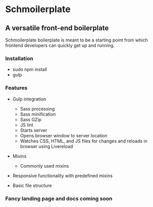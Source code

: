 
# Schmoilerplate
## A versatile front-end boilerplate

Schmoilerplate boilerplate is meant to be a starting point from which frontend developers can quickly get up and running.

### Installation

- sudo npm install
- gulp

### Features

- Gulp integration
  * Sass processing
  * Sass minification
  * Sass GZip
  * JS lint
  * Starts server
  * Opens browser window to server location
  * Watches CSS, HTML, and JS files for changes and reloads in browser using Livereload

- Mixins
  * Commonly used mixins

- Responsive functionality with predefined mixins

- Basic file structure

### Fancy landing page and docs coming soon
